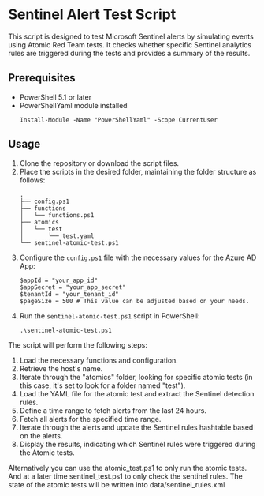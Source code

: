 # Sentinel Alert Test Script

This script is designed to test Microsoft Sentinel alerts by simulating events using Atomic Red Team tests.
It checks whether specific Sentinel analytics rules are triggered during the tests and provides a summary of the
results.

## Prerequisites

- PowerShell 5.1 or later
- PowerShellYaml module installed
  ```
  Install-Module -Name "PowerShellYaml" -Scope CurrentUser
  ```

## Usage

1. Clone the repository or download the script files.
2. Place the scripts in the desired folder, maintaining the folder structure as follows:
   ```
   .
   ├── config.ps1
   ├── functions
   │   └── functions.ps1
   ├── atomics
   │   └── test
   │       └── test.yaml
   └── sentinel-atomic-test.ps1
   ```
3. Configure the `config.ps1` file with the necessary values for the Azure AD App:
   ```
   $appId = "your_app_id"
   $appSecret = "your_app_secret"
   $tenantId = "your_tenant_id"
   $pageSize = 500 # This value can be adjusted based on your needs.
   ```
4. Run the `sentinel-atomic-test.ps1` script in PowerShell:
   ```
   .\sentinel-atomic-test.ps1
   ```

The script will perform the following steps:

1. Load the necessary functions and configuration.
2. Retrieve the host's name.
3. Iterate through the "atomics" folder, looking for specific atomic tests (in this case, it's set to look for a folder
   named "test").
4. Load the YAML file for the atomic test and extract the Sentinel detection rules.
5. Define a time range to fetch alerts from the last 24 hours.
6. Fetch all alerts for the specified time range.
7. Iterate through the alerts and update the Sentinel rules hashtable based on the alerts.
8. Display the results, indicating which Sentinel rules were triggered during the Atomic tests.

Alternatively you can use the atomic_test.ps1 to only run the atomic tests.
And at a later time sentinel_test.ps1 to only check the sentinel rules.
The state of the atomic tests will be written into data/sentinel_rules.xml